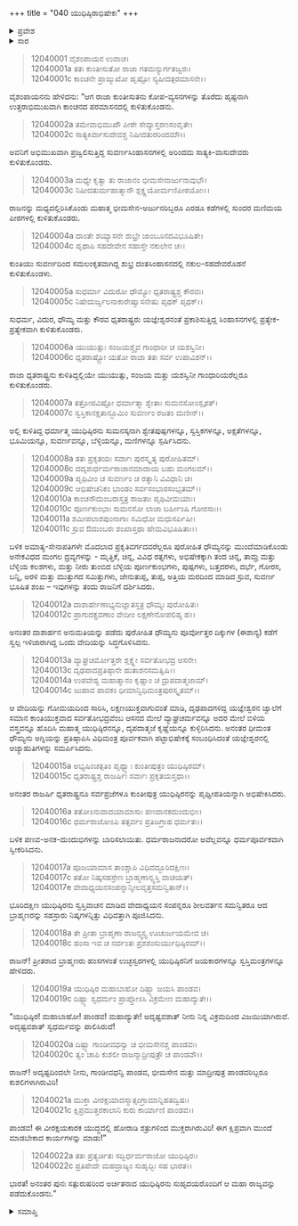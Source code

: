 +++
title = "040 ಯುಧಿಷ್ಠಿರಾಭಿಷೇಕಃ"
+++

<details><summary>ಪ್ರವೇಶ</summary>


।।   ಓಂ ಓಂ ನಮೋ ನಾರಾಯಣಾಯ।।   ಶ್ರೀ ವೇದವ್ಯಾಸಾಯ ನಮಃ ।।

ಶ್ರೀ ಕೃಷ್ಣದ್ವೈಪಾಯನ ವೇದವ್ಯಾಸ ವಿರಚಿತ  

**ಶ್ರೀ ಮಹಾಭಾರತ**

**ಶಾಂತಿ ಪರ್ವ**

**ರಾಜಧರ್ಮ ಪರ್ವ**

**ಅಧ್ಯಾಯ 40**

</details>

<details><summary>ಸಾರ</summary>

ಯುಧಿಷ್ಠಿರನ ರಾಜ್ಯಾಭಿಷೇಕ (1-22).


</details>


> 12040001 ವೈಶಂಪಾಯನ ಉವಾಚ।  
12040001a ತತಃ ಕುಂತೀಸುತೋ ರಾಜಾ ಗತಮನ್ಯುರ್ಗತಜ್ವರಃ।  
12040001c ಕಾಂಚನೇ ಪ್ರಾಙ್ಮುಖೋ ಹೃಷ್ಟೋ ನ್ಯಷೀದತ್ಪರಮಾಸನೇ।।

ವೈಶಂಪಾಯನನು ಹೇಳಿದನು: “ಆಗ ರಾಜಾ ಕುಂತೀಸುತನು ಕೋಪ-ವ್ಯಸನಗಳನ್ನು ತೊರೆದು ಹೃಷ್ಟನಾಗಿ ಉತ್ತರಾಭಿಮುಖವಾಗಿ ಕಾಂಚನದ ಪರಮಾಸನದಲ್ಲಿ ಕುಳಿತುಕೊಂಡನು.

> 12040002a ತಮೇವಾಭಿಮುಖೌ ಪೀಠೇ ಸೇವ್ಯಾಸ್ತರಣಸಂವೃತೇ।  
12040002c ಸಾತ್ಯಕಿರ್ವಾಸುದೇವಶ್ಚ ನಿಷೀದತುರರಿಂದಮೌ।।

ಅವನಿಗೆ ಅಭಿಮುಖವಾಗಿ ಪ್ರಜ್ವಲಿಸುತ್ತಿದ್ದ ಸುವರ್ಣಸಿಂಹಾಸನಗಳಲ್ಲಿ ಅರಿಂದಮ ಸಾತ್ಯಕಿ-ವಾಸುದೇವರು ಕುಳಿತುಕೊಂಡರು.

> 12040003a ಮಧ್ಯೇ ಕೃತ್ವಾ ತು ರಾಜಾನಂ ಭೀಮಸೇನಾರ್ಜುನಾವುಭೌ।  
12040003c ನಿಷೀದತುರ್ಮಹಾತ್ಮಾನೌ ಶ್ಲಕ್ಷ್ಣಯೋರ್ಮಣಿಪೀಠಯೋಃ।।

ರಾಜನನ್ನು ಮಧ್ಯದಲ್ಲಿರಿಸಿಕೊಂಡು ಮಹಾತ್ಮ ಭೀಮಸೇನ-ಅರ್ಜುನರಿಬ್ಬರೂ ಎರಡೂ ಕಡೆಗಳಲ್ಲಿ ಸುಂದರ ಮಣಿಮಯ ಪೀಠಗಳಲ್ಲಿ ಕುಳಿತುಕೊಂಡರು.

> 12040004a ದಾಂತೇ ಶಯ್ಯಾಸನೇ ಶುಭ್ರೇ ಜಾಂಬೂನದವಿಭೂಷಿತೇ।  
12040004c ಪೃಥಾಪಿ ಸಹದೇವೇನ ಸಹಾಸ್ತೇ ನಕುಲೇನ ಚ।।

ಕುಂತಿಯು ಸುವರ್ಣದಿಂದ ಸಮಲಂಕೃತವಾಗಿದ್ದ ಶುಭ್ರ ದಂತಸಿಂಹಾಸನದಲ್ಲಿ ನಕುಲ-ಸಹದೇವರೊಡನೆ ಕುಳಿತುಕೊಂಡಳು.

> 12040005a ಸುಧರ್ಮಾ ವಿದುರೋ ಧೌಮ್ಯೋ ಧೃತರಾಷ್ಟ್ರಶ್ಚ ಕೌರವಃ।  
12040005c ನಿಷೇದುರ್ಜ್ವಲನಾಕಾರೇಷ್ವಾಸನೇಷು ಪೃಥಕ್ ಪೃಥಕ್।।

ಸುಧರ್ಮ, ವಿದುರ, ಧೌಮ್ಯ ಮತ್ತು ಕೌರವ ಧೃತರಾಷ್ಟ್ರರು
ಯಜ್ಞೇಶ್ವರನಂತೆ ಪ್ರಕಾಶಿಸುತ್ತಿದ್ದ ಸಿಂಹಾಸನಗಳಲ್ಲಿ ಪ್ರತ್ಯೇಕ-ಪ್ರತ್ಯೇಕವಾಗಿ ಕುಳಿತುಕೊಂಡರು.

> 12040006a ಯುಯುತ್ಸುಃ ಸಂಜಯಶ್ಚೈವ ಗಾಂಧಾರೀ ಚ ಯಶಸ್ವಿನೀ।  
12040006c ಧೃತರಾಷ್ಟ್ರೋ ಯತೋ ರಾಜಾ ತತಃ ಸರ್ವ ಉಪಾವಿಶನ್।।

ರಾಜಾ ಧೃತರಾಷ್ಟ್ರನು ಕುಳಿತಿದ್ದಲ್ಲಿಯೇ ಯುಯುತ್ಸು, ಸಂಜಯ ಮತ್ತು ಯಶಸ್ವಿನೀ ಗಾಂಧಾರಿಯರೆಲ್ಲರೂ ಕುಳಿತುಕೊಂಡರು.

> 12040007a ತತ್ರೋಪವಿಷ್ಟೋ ಧರ್ಮಾತ್ಮಾ ಶ್ವೇತಾಃ ಸುಮನಸೋಽಸ್ಪೃಶತ್।  
12040007c ಸ್ವಸ್ತಿಕಾನಕ್ಷತಾನ್ಭೂಮಿಂ ಸುವರ್ಣಂ ರಜತಂ ಮಣೀನ್।।

ಅಲ್ಲಿ ಕುಳಿತಿದ್ದ ಧರ್ಮಾತ್ಮ ಯುಧಿಷ್ಠಿರನು ಸುಮನಸ್ಕನಾಗಿ ಶ್ವೇತಪುಷ್ಪಗಳನ್ನೂ, ಸ್ವಸ್ತಿಕಗಳನ್ನೂ, ಅಕ್ಷತೆಗಳನ್ನೂ, ಭೂಮಿಯನ್ನೂ, ಸುವರ್ಣವನ್ನೂ, ಬೆಳ್ಳಿಯನ್ನೂ, ಮಣಿಗಳನ್ನೂ ಸ್ಪರ್ಷಿಸಿದನು.

> 12040008a ತತಃ ಪ್ರಕೃತಯಃ ಸರ್ವಾಃ ಪುರಸ್ಕೃತ್ಯ ಪುರೋಹಿತಮ್।  
12040008c ದದೃಶುರ್ಧರ್ಮರಾಜಾನಮಾದಾಯ ಬಹು ಮಂಗಲಮ್।।  
12040009a ಪೃಥಿವೀಂ ಚ ಸುವರ್ಣಂ ಚ ರತ್ನಾನಿ ವಿವಿಧಾನಿ ಚ।  
12040009c ಆಭಿಷೇಚನಿಕಂ ಭಾಂಡಂ ಸರ್ವಸಂಭಾರಸಂಭೃತಮ್।।  
12040010a ಕಾಂಚನೌದುಂಬರಾಸ್ತತ್ರ ರಾಜತಾಃ ಪೃಥಿವೀಮಯಾಃ।  
12040010c ಪೂರ್ಣಕುಂಭಾಃ ಸುಮನಸೋ ಲಾಜಾ ಬರ್ಹೀಂಷಿ ಗೋರಸಾಃ।।  
12040011a ಶಮೀಪಲಾಶಪುಂನಾಗಾಃ ಸಮಿಧೋ ಮಧುಸರ್ಪಿಷೀ।  
12040011c ಸ್ರುವ ಔದುಂಬರಃ ಶಂಖಾಸ್ತಥಾ ಹೇಮವಿಭೂಷಿತಾಃ।।

ಬಳಿಕ ಅಮಾತ್ಯ-ಸೇನಾಪತಿಗಳೇ ಮೊದಲಾದ ಪ್ರಕೃತಿವರ್ಗದವರೆಲ್ಲರೂ ಪುರೋಹಿತ ಧೌಮ್ಯನನ್ನು ಮುಂದೆಮಾಡಿಕೊಂಡು ಅನೇಕವಿಧದ ಮಂಗಲ ದ್ರವ್ಯಗಳನ್ನು - ಮೃತ್ತಿಕೆ, ಚಿನ್ನ, ವಿವಿಧ ರತ್ನಗಳು, ಅಭಿಷೇಕಕ್ಕಾಗಿ ತಂದ ಚಿನ್ನ, ತಾಮ್ರ ಮತ್ತು ಬೆಳ್ಳಿಯ ಕಲಶಗಳು, ಮತ್ತು ನೀರು ತುಂಬಿದ ಬೆಳ್ಳಿಯ ಪೂರ್ಣಕುಂಭಗಳು, ಪುಷ್ಪಗಳು, ಬತ್ತದರಳು, ದರ್ಭೆ, ಗೋರಸ, ಬನ್ನಿ, ಅರಳಿ ಮತ್ತು ಮುತ್ತುಗದ ಸಮಿತ್ತುಗಳು, ಜೇನುತುಪ್ಪ, ತುಪ್ಪ, ಅತ್ತಿಯ ಮರದಿಂದ ಮಾಡಿದ ಸ್ರುವ, ಸುವರ್ಣ ಭೂಷಿತ ಶಂಖ – ಇವುಗಳನ್ನು ತಂದು ರಾಜನಿಗೆ ದರ್ಶಿಸಿದರು.

> 12040012a ದಾಶಾರ್ಹೇಣಾಭ್ಯನುಜ್ಞಾತಸ್ತತ್ರ ಧೌಮ್ಯಃ ಪುರೋಹಿತಃ।  
12040012c ಪ್ರಾಗುದಕ್ಪ್ರವಣಾಂ ವೇದೀಂ ಲಕ್ಷಣೇನೋಪಲಿಪ್ಯ ಹ।।

ಅನಂತರ ದಾಶಾರ್ಹನ ಅನುಮತಿಯನ್ನು ಪಡೆದು ಪುರೋಹಿತ ಧೌಮ್ಯನು ಪೂರ್ವೋತ್ತರ ದಿಕ್ಕುಗಳ (ಈಶಾನ್ಯ) ಕಡೆಗೆ ಸ್ವಲ್ಪ ಇಳಿಜಾರಾಗಿದ್ದ ಒಂದು ವೇದಿಯನ್ನು ಸಿದ್ಧಗೊಳಿಸಿದನು.

> 12040013a ವ್ಯಾಘ್ರಚರ್ಮೋತ್ತರೇ ಶ್ಲಕ್ಷ್ಣೇ ಸರ್ವತೋಭದ್ರ ಆಸನೇ।  
12040013c ದೃಢಪಾದಪ್ರತಿಷ್ಠಾನೇ ಹುತಾಶನಸಮತ್ವಿಷಿ।।  
12040014a ಉಪವೇಶ್ಯ ಮಹಾತ್ಮಾನಂ ಕೃಷ್ಣಾಂ ಚ ದ್ರುಪದಾತ್ಮಜಾಮ್।  
12040014c ಜುಹಾವ ಪಾವಕಂ ಧೀಮಾನ್ವಿಧಿಮಂತ್ರಪುರಸ್ಕೃತಮ್।।

ಆ ವೇದಿಯನ್ನು ಗೋಮಯದಿಂದ ಸಾರಿಸಿ, ಲಕ್ಷಣಯುಕ್ತವಾಗುವಂತೆ ಮಾಡಿ, ದೃಢಪಾದಗಳಿದ್ದ ಯಜ್ಞೇಶ್ವರನ ಜ್ವಾಲೆಗೆ ಸಮಾನ ಕಾಂತಿಯುಕ್ತವಾದ ಸರ್ವತೋಭದ್ರವೆಂಬ ಆಸನದ ಮೇಲೆ ವ್ಯಾಘ್ರಚರ್ಮವನ್ನೂ ಅದರ ಮೇಲೆ ಬಿಳಿಯ ವಸ್ತ್ರವನ್ನೂ ಹೊದಿಸಿ ಮಹಾತ್ಮ ಯುಧಿಷ್ಠಿರನನ್ನೂ, ದೃಪದಾತ್ಮಜೆ ಕೃಷ್ಣೆಯನ್ನೂ ಕುಳ್ಳಿರಿಸಿದನು. ಅನಂತರ ಧೀಮಂತ ಧೌಮ್ಯನು ಅಗ್ನಿಯನ್ನು ಪ್ರತಿಷ್ಠಾಪಿಸಿ ವಿಧಿಮಂತ್ರ ಪೂರ್ವಕವಾಗಿ ಪಟ್ಟಾಭಿಷೇಕಕ್ಕೆ ಸಂಬಂಧಿಸಿದಂತೆ ಯಜ್ಞೇಶ್ವರನಲ್ಲಿ ಆಜ್ಯಾಹುತಿಗಳನ್ನು ಸಮರ್ಪಿಸಿದನು.

> 12040015a ಅಭ್ಯಷಿಂಚತ್ಪತಿಂ ಪೃಥ್ವ್ಯಾಃ ಕುಂತೀಪುತ್ರಂ ಯುಧಿಷ್ಠಿರಮ್।  
12040015c ಧೃತರಾಷ್ಟ್ರಶ್ಚ ರಾಜರ್ಷಿಃ ಸರ್ವಾಃ ಪ್ರಕೃತಯಸ್ತಥಾ।।

ಅನಂತರ ರಾಜರ್ಷಿ ಧೃತರಾಷ್ಟ್ರನೂ ಸರ್ವಪ್ರಜೆಗಳೂ ಕುಂತೀಪುತ್ರ ಯುಧಿಷ್ಠಿರನನ್ನು ಪೃಥ್ವೀಪತಿಯನ್ನಾಗಿ ಅಭಿಷೇಕಿಸಿದರು.

> 12040016a ತತೋಽನುವಾದಯಾಮಾಸುಃ ಪಣವಾನಕದುಂದುಭೀಃ।  
12040016c ಧರ್ಮರಾಜೋಽಪಿ ತತ್ಸರ್ವಂ ಪ್ರತಿಜಗ್ರಾಹ ಧರ್ಮತಃ।।

ಬಳಿಕ ಪಣವ-ಅನಕ-ದುಂದುಭಿಗಳನ್ನು ಬಾರಿಸಲಾಯಿತು. ಧರ್ಮರಾಜನಾದರೋ ಅವೆಲ್ಲವನ್ನೂ ಧರ್ಮಪೂರ್ವಕವಾಗಿ ಸ್ವೀಕರಿಸಿದನು.

> 12040017a ಪೂಜಯಾಮಾಸ ತಾಂಶ್ಚಾಪಿ ವಿಧಿವದ್ಭೂರಿದಕ್ಷಿಣಃ।  
12040017c ತತೋ ನಿಷ್ಕಸಹಸ್ರೇಣ ಬ್ರಾಹ್ಮಣಾನ್ಸ್ವಸ್ತಿ ವಾಚಯತ್।  
12040017e ವೇದಾಧ್ಯಯನಸಂಪನ್ನಾನ್ಶೀಲವೃತ್ತಸಮನ್ವಿತಾನ್।।

ಭೂರಿದಕ್ಷಿಣ ಯುಧಿಷ್ಠಿರನು ಸ್ವಸ್ತಿವಾಚನ ಮಾಡಿದ ವೇದಾಧ್ಯಯನ ಸಂಪನ್ನರೂ ಶೀಲವರ್ತನ ಸಮನ್ವಿತರೂ ಆದ ಬ್ರಾಹ್ಮಣರನ್ನು ಸಹಸ್ರಾರು ನಿಷ್ಕಗಳನ್ನಿತ್ತು ವಿಧಿವತ್ತಾಗಿ ಪೂಜಿಸಿದನು.

> 12040018a ತೇ ಪ್ರೀತಾ ಬ್ರಾಹ್ಮಣಾ ರಾಜನ್ಸ್ವಸ್ತ್ಯ ಊಚುರ್ಜಯಮೇವ ಚ।  
12040018c ಹಂಸಾ ಇವ ಚ ನರ್ದಂತಃ ಪ್ರಶಶಂಸುರ್ಯುಧಿಷ್ಠಿರಮ್।।

ರಾಜನ್! ಪ್ರೀತರಾದ ಬ್ರಾಹ್ಮಣರು ಹಂಸಗಳಂತೆ ಉಚ್ಛಸ್ವರಗಳಲ್ಲಿ ಯುಧಿಷ್ಠಿರನಿಗೆ ಜಯಕಾರಗಳನ್ನೂ ಸ್ವಸ್ತಿಮಂತ್ರಗಳನ್ನೂ ಹೇಳಿದರು.

> 12040019a ಯುಧಿಷ್ಠಿರ ಮಹಾಬಾಹೋ ದಿಷ್ಟ್ಯಾ ಜಯಸಿ ಪಾಂಡವ।  
12040019c ದಿಷ್ಟ್ಯಾ ಸ್ವಧರ್ಮಂ ಪ್ರಾಪ್ತೋಽಸಿ ವಿಕ್ರಮೇಣ ಮಹಾದ್ಯುತೇ।।

“ಯುಧಿಷ್ಠಿರ! ಮಹಾಬಾಹೋ! ಪಾಂಡವ! ಮಹಾದ್ಯುತೇ! ಅದೃಷ್ಟವಶಾತ್ ನೀನು ನಿನ್ನ ವಿಕ್ರಮದಿಂದ ವಿಜಯಿಯಾಗಿರುವೆ. ಅದೃಷ್ಟವಶಾತ್ ಸ್ವಧರ್ಮವನ್ನು ಪಾಲಿಸಿರುವೆ!

> 12040020a ದಿಷ್ಟ್ಯಾ ಗಾಂಡೀವಧನ್ವಾ ಚ ಭೀಮಸೇನಶ್ಚ ಪಾಂಡವಃ।  
12040020c ತ್ವಂ ಚಾಪಿ ಕುಶಲೀ ರಾಜನ್ಮಾದ್ರೀಪುತ್ರೌ ಚ ಪಾಂಡವೌ।।

ರಾಜನ್! ಅದೃಷ್ಟದಿಂದಲೇ ನೀನು, ಗಾಂಡೀವಧನ್ವಿ ಪಾಂಡವ, ಭೀಮಸೇನ ಮತ್ತು ಮಾದ್ರೀಪುತ್ರ ಪಾಂಡವರಿಬ್ಬರೂ ಕುಶಲಿಗಳಾಗಿರುವಿರಿ!

> 12040021a ಮುಕ್ತಾ ವೀರಕ್ಷಯಾದಸ್ಮಾತ್ಸಂಗ್ರಾಮಾನ್ನಿಹತದ್ವಿಷಃ।  
12040021c ಕ್ಷಿಪ್ರಮುತ್ತರಕಾಲಾನಿ ಕುರು ಕಾರ್ಯಾಣಿ ಪಾಂಡವ।।

ಪಾಂಡವ! ಈ ವೀರಕ್ಷಯಕಾರಕ ಯುದ್ಧದಲ್ಲಿ ಹೋರಾಡಿ ಶತ್ರುಗಳಿಂದ ಮುಕ್ತರಾಗಿರುವಿರಿ! ಈಗ ಕ್ಷಿಪ್ರವಾಗಿ ಮುಂದೆ ಮಾಡಬೇಕಾದ ಕಾರ್ಯಗಳನ್ನು ಮಾಡು!”

> 12040022a ತತಃ ಪ್ರತ್ಯರ್ಚಿತಃ ಸದ್ಭಿರ್ಧರ್ಮರಾಜೋ ಯುಧಿಷ್ಠಿರಃ।  
12040022c ಪ್ರತಿಪೇದೇ ಮಹದ್ರಾಜ್ಯಂ ಸುಹೃದ್ಭಿಃ ಸಹ ಭಾರತ।।

ಭಾರತ! ಅನಂತರ ಪುನಃ ಸತ್ಪುರುಷರಿಂದ ಅರ್ಚಿತನಾದ ಯುಧಿಷ್ಠಿರನು ಸುಹೃದಯರೊಂದಿಗೆ ಆ ಮಹಾ ರಾಜ್ಯವನ್ನು ಪಡೆದುಕೊಂಡನು.”



<details><summary>ಸಮಾಪ್ತಿ</summary>

ಇತಿ ಶ್ರೀ ಮಹಾಭಾರತೇ ಶಾಂತಿಪರ್ವಣಿ ರಾಜಧರ್ಮಪರ್ವಣಿ ಯುಧಿಷ್ಠಿರಾಭಿಷೇಕೇ ಚತ್ವಾರಿಂಶೋಽಧ್ಯಾಯಃ।।  
ಇದು ಶ್ರೀ ಮಹಾಭಾರತ ಶಾಂತಿಪರ್ವದ ರಾಜಧರ್ಮಪರ್ವದಲ್ಲಿ ಯುಧಿಷ್ಠಿರಾಭಿಷೇಕ ಎನ್ನುವ ನಲ್ವತ್ತನೇ ಅಧ್ಯಾಯವು.


</details>
